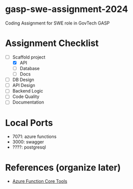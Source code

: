 # gasp-swe-assignment-2024
Coding Assignment for SWE role in GovTech GASP

# Assignment Checklist
- [ ] Scaffold project
  - [x] API
  - [ ] Database
  - [ ] Docs
- [ ] DB Design
- [ ] API Design
- [ ] Backend Logic
- [ ] Code Quality
- [ ] Documentation

# Local Ports
- 7071: azure functions
- 3000: swagger
- ????: postgresql

# References (organize later)
- [Azure Function Core Tools](https://github.com/Azure/azure-functions-core-tools/blob/v4.x/README.md#windows)
